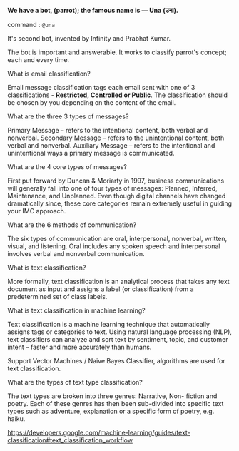 **We have a bot, (parrot); the famous name is — Una (उना).**

command : `@una`

It's second bot, invented by Infinity and Prabhat Kumar.

The bot is important and answerable. It works to classify parrot's concept; each and every time. 

What is email classification?

Email message classification tags each email sent with one of 3 classifications - **Restricted, Controlled or Public**. The classification should be chosen by you depending on the content of the email.

What are the three 3 types of messages?

Primary Message – refers to the intentional content, both verbal and nonverbal. Secondary Message – refers to the unintentional content, both verbal and nonverbal. Auxiliary Message – refers to the intentional and unintentional ways a primary message is communicated.

What are the 4 core types of messages?

First put forward by Duncan & Moriarty in 1997, business communications will generally fall into one of four types of messages: Planned, Inferred, Maintenance, and Unplanned. Even though digital channels have changed dramatically since, these core categories remain extremely useful in guiding your IMC approach.

What are the 6 methods of communication?

The six types of communication are oral, interpersonal, nonverbal, written, visual, and listening. Oral includes any spoken speech and interpersonal involves verbal and nonverbal communication.

What is text classification?

More formally, text classification is an analytical process that takes any text document as input and assigns a label (or classification) from a predetermined set of class labels.

What is text classification in machine learning?

Text classification is a machine learning technique that automatically assigns tags or categories to text. Using natural language processing (NLP), text classifiers can analyze and sort text by sentiment, topic, and customer intent – faster and more accurately than humans.

Support Vector Machines / Naive Bayes Classifier, algorithms are used for text classification. 

What are the types of text type classification?

The text types are broken into three genres: Narrative, Non- fiction and poetry. Each of these genres has then been sub-divided into specific text types such as adventure, explanation or a specific form of poetry, e.g. haiku.

https://developers.google.com/machine-learning/guides/text-classification#text_classification_workflow
